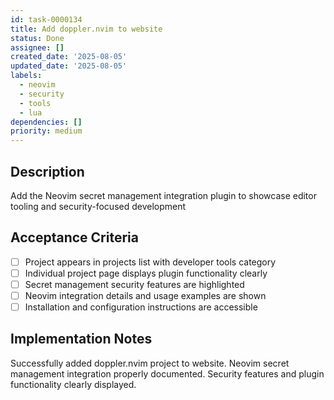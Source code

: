 ```yaml
---
id: task-0000134
title: Add doppler.nvim to website
status: Done
assignee: []
created_date: '2025-08-05'
updated_date: '2025-08-05'
labels:
  - neovim
  - security
  - tools
  - lua
dependencies: []
priority: medium
---
```


## Description

Add the Neovim secret management integration plugin to showcase editor tooling and security-focused development

## Acceptance Criteria

- [ ] Project appears in projects list with developer tools category
- [ ] Individual project page displays plugin functionality clearly
- [ ] Secret management security features are highlighted
- [ ] Neovim integration details and usage examples are shown
- [ ] Installation and configuration instructions are accessible

## Implementation Notes

Successfully added doppler.nvim project to website. Neovim secret management integration properly documented. Security features and plugin functionality clearly displayed.
